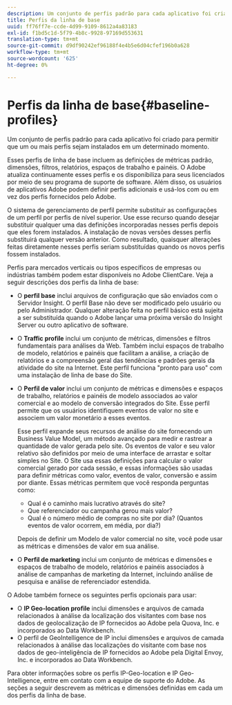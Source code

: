 ```yaml
---
description: Um conjunto de perfis padrão para cada aplicativo foi criado para permitir que um ou mais perfis sejam instalados em um determinado momento.
title: Perfis da linha de base
uuid: ff76ff7e-ccde-4d99-9109-8612a4a83183
exl-id: f1bd5c1d-5f79-4b8c-9928-97169d553631
translation-type: tm+mt
source-git-commit: d9df90242ef96188f4e4b5e6d04cfef196b0a628
workflow-type: tm+mt
source-wordcount: '625'
ht-degree: 0%

---
```


# Perfis da linha de base{#baseline-profiles}

Um conjunto de perfis padrão para cada aplicativo foi criado para permitir que um ou mais perfis sejam instalados em um determinado momento.

Esses perfis de linha de base incluem as definições de métricas padrão, dimensões, filtros, relatórios, espaços de trabalho e painéis. O Adobe atualiza continuamente esses perfis e os disponibiliza para seus licenciados por meio de seu programa de suporte de software. Além disso, os usuários de aplicativos Adobe podem definir perfis adicionais e usá-los com ou em vez dos perfis fornecidos pelo Adobe.

O sistema de gerenciamento de perfil permite substituir as configurações de um perfil por perfis de nível superior. Use esse recurso quando desejar substituir qualquer uma das definições incorporadas nesses perfis depois que eles forem instalados. A instalação de novas versões desses perfis substituirá qualquer versão anterior. Como resultado, quaisquer alterações feitas diretamente nesses perfis seriam substituídas quando os novos perfis fossem instalados.

Perfis para mercados verticais ou tipos específicos de empresas ou indústrias também podem estar disponíveis no Adobe ClientCare. Veja a seguir descrições dos perfis da linha de base:

* O **perfil base** inclui arquivos de configuração que são enviados com o Servidor Insight. O perfil Base não deve ser modificado pelo usuário ou pelo Administrador. Qualquer alteração feita no perfil básico está sujeita a ser substituída quando o Adobe lançar uma próxima versão do Insight Server ou outro aplicativo de software.
* O **Traffic profile** inclui um conjunto de métricas, dimensões e filtros fundamentais para análises da Web. Também inclui espaços de trabalho de modelo, relatórios e painéis que facilitam a análise, a criação de relatórios e a compreensão geral das tendências e padrões gerais da atividade do site na Internet. Este perfil funciona &quot;pronto para uso&quot; com uma instalação de linha de base do Site.
* O **Perfil de valor** inclui um conjunto de métricas e dimensões e espaços de trabalho, relatórios e painéis de modelo associados ao valor comercial e ao modelo de conversão integrados do Site. Esse perfil permite que os usuários identifiquem eventos de valor no site e associem um valor monetário a esses eventos.

   Esse perfil expande seus recursos de análise do site fornecendo um Business Value Model, um método avançado para medir e rastrear a quantidade de valor gerada pelo site. Os eventos de valor e seu valor relativo são definidos por meio de uma interface de arrastar e soltar simples no Site. O Site usa essas definições para calcular o valor comercial gerado por cada sessão, e essas informações são usadas para definir métricas como valor, eventos de valor, conversão e assim por diante. Essas métricas permitem que você responda perguntas como:

   * Qual é o caminho mais lucrativo através do site?
   * Que referenciador ou campanha gerou mais valor?
   * Qual é o número médio de compras no site por dia? (Quantos eventos de valor ocorrem, em média, por dia?)

   Depois de definir um Modelo de valor comercial no site, você pode usar as métricas e dimensões de valor em sua análise.

* O **Perfil de marketing** inclui um conjunto de métricas e dimensões e espaços de trabalho de modelo, relatórios e painéis associados à análise de campanhas de marketing da Internet, incluindo análise de pesquisa e análise de referenciador estendida.

O Adobe também fornece os seguintes perfis opcionais para usar:

* O **IP Geo-location profile** inclui dimensões e arquivos de camada relacionados à análise da localização dos visitantes com base nos dados de geolocalização de IP fornecidos ao Adobe pela Quova, Inc. e incorporados ao Data Workbench.
* O perfil de GeoIntelligence de IP inclui dimensões e arquivos de camada relacionados à análise das localizações do visitante com base nos dados de geo-inteligência de IP fornecidos ao Adobe pela Digital Envoy, Inc. e incorporados ao Data Workbench.

Para obter informações sobre os perfis IP-Geo-location e IP Geo-Intelligence, entre em contato com a equipe de suporte do Adobe. As seções a seguir descrevem as métricas e dimensões definidas em cada um dos perfis da linha de base.
